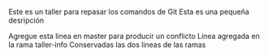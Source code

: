 Este es un taller para repasar los comandos de Git
Esta es una pequeña desripción

Agregue esta linea en master para producir un conflicto
Linea agregada en la rama taller-info
Conservadas las dos lineas de las ramas

